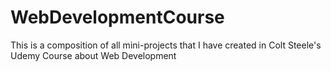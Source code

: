 # WebDevelopmentCourse
This is a composition of all mini-projects that I have created in Colt Steele's Udemy Course about Web Development
